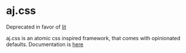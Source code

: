 # aj.css 
Deprecated in favor of [lit](ajusa.github.io/lit)

aj.css is an atomic css inspired framework, that comes with opinionated defaults. Documentation is [here](http://ajusa.github.io/ajcss)
